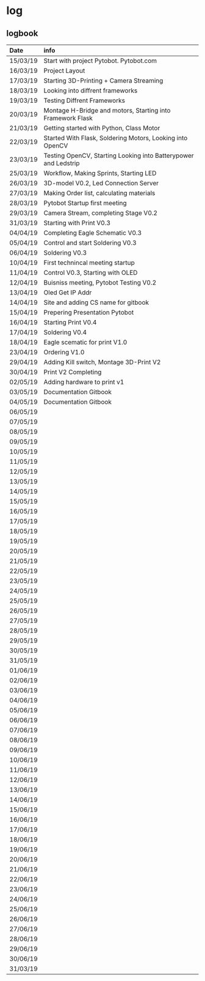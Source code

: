 # log

## logbook

| Date | info |
| :--- | :--- |
| 15/03/19 | Start with project Pytobot. Pytobot.com |
| 16/03/19 | Project Layout |
| 17/03/19 | Starting 3D-Printing + Camera Streaming |
| 18/03/19 | Looking into diffrent frameworks |
| 19/03/19 | Testing Diffrent Frameworks |
| 20/03/19 | Montage H-Bridge and motors, Starting into Framework Flask |
| 21/03/19 | Getting started with Python, Class Motor |
| 22/03/19 | Started With Flask, Soldering Motors, Looking into OpenCV |
| 23/03/19 | Testing OpenCV, Starting Looking into Batterypower and Ledstrip |
| 25/03/19 | Workflow, Making Sprints, Starting LED |
| 26/03/19 | 3D-model V0.2, Led Connection Server |
| 27/03/19 | Making Order list, calculating materials |
| 28/03/19 | Pytobot Startup first meeting |
| 29/03/19 | Camera Stream, completing Stage V0.2 |
| 31/03/19 | Starting with Print V0.3 |
| 04/04/19 | Completing Eagle Schematic V0.3 |
| 05/04/19 | Control and start Soldering V0.3 |
| 06/04/19 | Soldering V0.3 |
| 10/04/19 | First technincal meeting startup |
| 11/04/19 | Control V0.3, Starting with OLED |
| 12/04/19 | Buisniss meeting, Pytobot Testing V0.2 |
| 13/04/19 | Oled Get IP Addr |
| 14/04/19 | Site and adding CS name for gitbook |
| 15/04/19 | Prepering Presentation Pytobot |
| 16/04/19 | Starting Print V0.4 |
| 17/04/19 | Soldering V0.4 |
| 18/04/19 | Eagle scematic for print V1.0 |
| 23/04/19 | Ordering V1.0 |
| 29/04/19 | Adding Kill switch, Montage 3D-Print V2 |
| 30/04/19 | Print V2 Completing |
| 02/05/19 | Adding hardware to print v1 |
| 03/05/19 | Documentation Gitbook |
| 04/05/19 | Documentation Gitbook |
| 06/05/19 |  |
| 07/05/19 |  |
| 08/05/19 |  |
| 09/05/19 |  |
| 10/05/19 |  |
| 11/05/19 |  |
| 12/05/19 |  |
| 13/05/19 |  |
| 14/05/19 |  |
| 15/05/19 |  |
| 16/05/19 |  |
| 17/05/19 |  |
| 18/05/19 |  |
| 19/05/19 |  |
| 20/05/19 |  |
| 21/05/19 |  |
| 22/05/19 |  |
| 23/05/19 |  |
| 24/05/19 |  |
| 25/05/19 |  |
| 26/05/19 |  |
| 27/05/19 |  |
| 28/05/19 |  |
| 29/05/19 |  |
| 30/05/19 |  |
| 31/05/19 |  |
| 01/06/19 |  |
| 02/06/19 |  |
| 03/06/19 |  |
| 04/06/19 |  |
| 05/06/19 |  |
| 06/06/19 |  |
| 07/06/19 |  |
| 08/06/19 |  |
| 09/06/19 |  |
| 10/06/19 |  |
| 11/06/19 |  |
| 12/06/19 |  |
| 13/06/19 |  |
| 14/06/19 |  |
| 15/06/19 |  |
| 16/06/19 |  |
| 17/06/19 |  |
| 18/06/19 |  |
| 19/06/19 |  |
| 20/06/19 |  |
| 21/06/19 |  |
| 22/06/19 |  |
| 23/06/19 |  |
| 24/06/19 |  |
| 25/06/19 |  |
| 26/06/19 |  |
| 27/06/19 |  |
| 28/06/19 |  |
| 29/06/19 |  |
| 30/06/19 |  |
| 31/03/19 |  |

